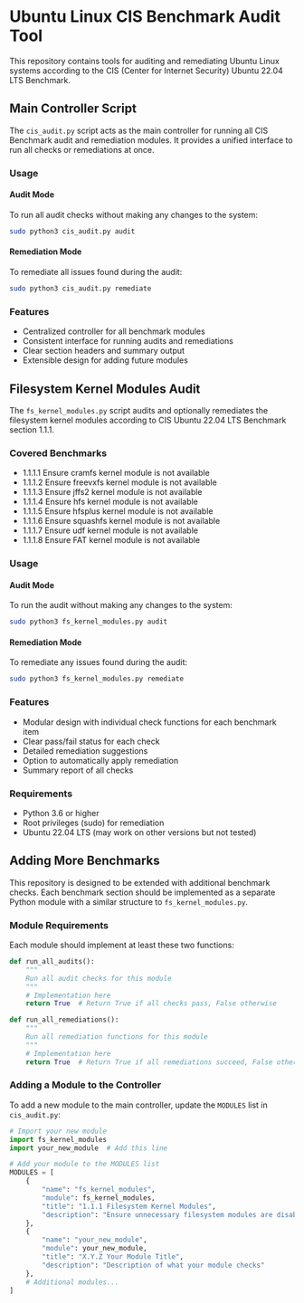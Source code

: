 # Ubuntu Linux CIS Benchmark Audit Tool

This repository contains tools for auditing and remediating Ubuntu Linux systems according to the CIS (Center for Internet Security) Ubuntu 22.04 LTS Benchmark.

## Main Controller Script

The `cis_audit.py` script acts as the main controller for running all CIS Benchmark audit and remediation modules. It provides a unified interface to run all checks or remediations at once.

### Usage

#### Audit Mode

To run all audit checks without making any changes to the system:

```bash
sudo python3 cis_audit.py audit
```

#### Remediation Mode

To remediate all issues found during the audit:

```bash
sudo python3 cis_audit.py remediate
```

### Features

- Centralized controller for all benchmark modules
- Consistent interface for running audits and remediations
- Clear section headers and summary output
- Extensible design for adding future modules

## Filesystem Kernel Modules Audit

The `fs_kernel_modules.py` script audits and optionally remediates the filesystem kernel modules according to CIS Ubuntu 22.04 LTS Benchmark section 1.1.1.

### Covered Benchmarks

- 1.1.1.1 Ensure cramfs kernel module is not available
- 1.1.1.2 Ensure freevxfs kernel module is not available
- 1.1.1.3 Ensure jffs2 kernel module is not available
- 1.1.1.4 Ensure hfs kernel module is not available
- 1.1.1.5 Ensure hfsplus kernel module is not available
- 1.1.1.6 Ensure squashfs kernel module is not available
- 1.1.1.7 Ensure udf kernel module is not available
- 1.1.1.8 Ensure FAT kernel module is not available

### Usage

#### Audit Mode

To run the audit without making any changes to the system:

```bash
sudo python3 fs_kernel_modules.py audit
```

#### Remediation Mode

To remediate any issues found during the audit:

```bash
sudo python3 fs_kernel_modules.py remediate
```

### Features

- Modular design with individual check functions for each benchmark item
- Clear pass/fail status for each check
- Detailed remediation suggestions
- Option to automatically apply remediation
- Summary report of all checks

### Requirements

- Python 3.6 or higher
- Root privileges (sudo) for remediation
- Ubuntu 22.04 LTS (may work on other versions but not tested)

## Adding More Benchmarks

This repository is designed to be extended with additional benchmark checks. Each benchmark section should be implemented as a separate Python module with a similar structure to `fs_kernel_modules.py`.

### Module Requirements

Each module should implement at least these two functions:

```python
def run_all_audits():
    """
    Run all audit checks for this module
    """
    # Implementation here
    return True  # Return True if all checks pass, False otherwise

def run_all_remediations():
    """
    Run all remediation functions for this module
    """
    # Implementation here
    return True  # Return True if all remediations succeed, False otherwise
```

### Adding a Module to the Controller

To add a new module to the main controller, update the `MODULES` list in `cis_audit.py`:

```python
# Import your new module
import fs_kernel_modules
import your_new_module  # Add this line

# Add your module to the MODULES list
MODULES = [
    {
        "name": "fs_kernel_modules",
        "module": fs_kernel_modules,
        "title": "1.1.1 Filesystem Kernel Modules",
        "description": "Ensure unnecessary filesystem modules are disabled"
    },
    {
        "name": "your_new_module",
        "module": your_new_module,
        "title": "X.Y.Z Your Module Title",
        "description": "Description of what your module checks"
    },
    # Additional modules...
]
```